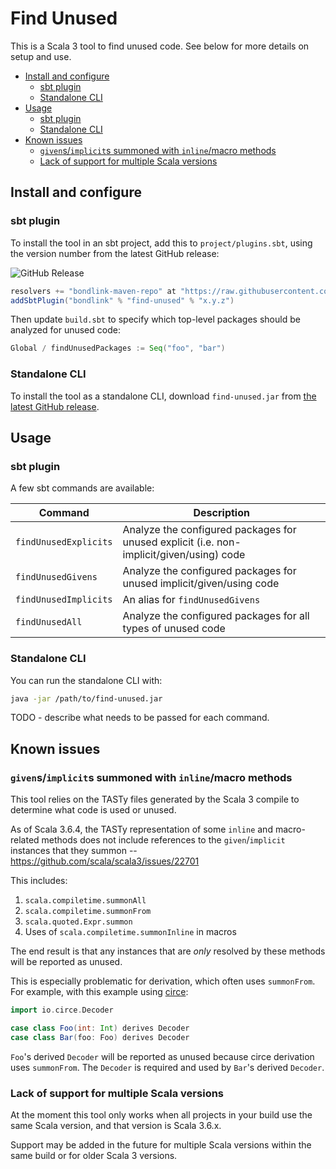 # Find Unused

This is a Scala 3 tool to find unused code. See below for more details on setup and use.

<!-- START doctoc generated TOC please keep comment here to allow auto update -->
<!-- DON'T EDIT THIS SECTION, INSTEAD RE-RUN doctoc TO UPDATE -->

- [Install and configure](#install-and-configure)
  - [sbt plugin](#sbt-plugin)
  - [Standalone CLI](#standalone-cli)
- [Usage](#usage)
  - [sbt plugin](#sbt-plugin-1)
  - [Standalone CLI](#standalone-cli-1)
- [Known issues](#known-issues)
  - [`given`s/`implicit`s summoned with `inline`/macro methods](#givensimplicits-summoned-with-inlinemacro-methods)
  - [Lack of support for multiple Scala versions](#lack-of-support-for-multiple-scala-versions)

<!-- END doctoc generated TOC please keep comment here to allow auto update -->

## Install and configure

### sbt plugin

To install the tool in an sbt project, add this to `project/plugins.sbt`, using the version number from the latest
GitHub release:

![GitHub Release](https://img.shields.io/github/v/release/mblink/find-unused)

```scala
resolvers += "bondlink-maven-repo" at "https://raw.githubusercontent.com/mblink/maven-repo/main"
addSbtPlugin("bondlink" % "find-unused" % "x.y.z")
```

Then update `build.sbt` to specify which top-level packages should be analyzed for unused code:

```scala
Global / findUnusedPackages := Seq("foo", "bar")
```

### Standalone CLI

To install the tool as a standalone CLI, download `find-unused.jar` from
[the latest GitHub release](https://github.com/mblink/find-unused/releases/latest).

## Usage

### sbt plugin

A few sbt commands are available:

|Command|Description|
|---|---|
|`findUnusedExplicits`|Analyze the configured packages for unused explicit (i.e. non-implicit/given/using) code|
|`findUnusedGivens`|Analyze the configured packages for unused implicit/given/using code|
|`findUnusedImplicits`|An alias for `findUnusedGivens`|
|`findUnusedAll`|Analyze the configured packages for all types of unused code|

### Standalone CLI

You can run the standalone CLI with:

```bash
java -jar /path/to/find-unused.jar
```

TODO - describe what needs to be passed for each command.

## Known issues

### `given`s/`implicit`s summoned with `inline`/macro methods

This tool relies on the TASTy files generated by the Scala 3 compile to determine what code is used or unused.

As of Scala 3.6.4, the TASTy representation of some `inline` and macro-related methods does not include references to
the `given`/`implicit` instances that they summon -- https://github.com/scala/scala3/issues/22701

This includes:

1. `scala.compiletime.summonAll`
2. `scala.compiletime.summonFrom`
3. `scala.quoted.Expr.summon`
4. Uses of `scala.compiletime.summonInline` in macros

The end result is that any instances that are _only_ resolved by these methods will be reported as unused.

This is especially problematic for derivation, which often uses `summonFrom`. For example, with this example using
[circe](https://github.com/circe/circe):

```scala
import io.circe.Decoder

case class Foo(int: Int) derives Decoder
case class Bar(foo: Foo) derives Decoder
```

`Foo`'s derived `Decoder` will be reported as unused because circe derivation uses `summonFrom`. The `Decoder` is
required and used by `Bar`'s derived `Decoder`.

### Lack of support for multiple Scala versions

At the moment this tool only works when all projects in your build use the same Scala version, and that version is
Scala 3.6.x.

Support may be added in the future for multiple Scala versions within the same build or for older Scala 3 versions.
